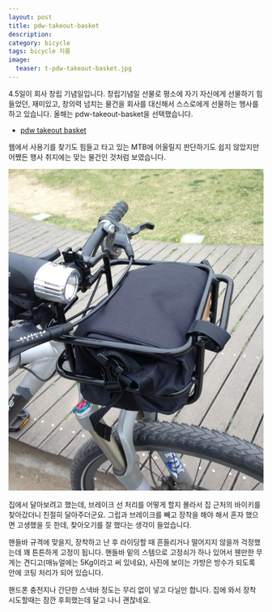 ```yaml
---
layout: post
title: pdw-takeout-basket
description: 
category: bicycle
tags: bicycle 지름
image:
  teaser: t-pdw-takeout-basket.jpg
---
```



4.5일이 회사 창립 기념일입니다. 창립기념일 선물로 평소에 자기 자신에게 선물하기 힘들었던, 재미있고,
창의력 넘치는 물건을 회사를 대신해서 스스로에게 선물하는 행사를 하고 있습니다. 올해는
pdw-takeout-basket을 선택했습니다.

- [pdw takeout basket](http://www.funshop.co.kr/goods/detail/15485?t=c)

웹에서 사용기를 찾기도 힘들고 타고 있는 MTB에 어울릴지 판단하기도
쉽지 않았지만 어쨌든 행사 취지에는 맞는 물건인 것처럼 보였습니다.

![](/images/pdw-takeout-basket.jpg)

집에서 달아보려고 했는데, 브레이크 선 처리를 어떻게 할지 몰라서 집 근처의 바이키를 찾아갔더니 친절히
달아주더군요. 그립과 브레이크를 빼고 장착을 해야 해서 혼자 했으면 고생했을 듯 한데, 찾아오기를 잘
했다는 생각이 들었습니다.

핸들바 규격에 맞을지, 장착하고 난 후 라이딩할 때 흔들리거나 떨어지지 않을까 걱정했는데
꽤 튼튼하게 고정이 됩니다. 핸들바 밑의 스템으로 고정쇠가 하나 있어서 웬만한 무게는 견디고(매뉴얼에는
5Kg이라고 써 있네요), 사진에 보이는 가방은 방수가 되도록 안에 코팅 처리가 되어 있습니다. 

핸드폰 충전지나 간단한 스낵바 정도는 무리 없이 넣고 다닐만 합니다. 집에 와서 장착 시도할때는 잠깐
후회했는데 달고 나니 괜찮네요.
